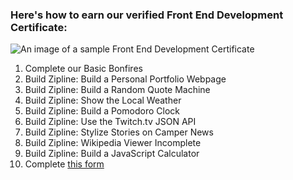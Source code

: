 ### Here's how to earn our verified Front End Development Certificate:

![An image of a sample Front End Development Certificate](https://files.gitter.im/Rybar/nz3N/certificate.jpg)

1. Complete our Basic Bonfires
1. Build Zipline: Build a Personal Portfolio Webpage
1. Build Zipline: Build a Random Quote Machine
1. Build Zipline: Show the Local Weather
1. Build Zipline: Build a Pomodoro Clock
1. Build Zipline: Use the Twitch.tv JSON API
1. Build Zipline: Stylize Stories on Camper News
1. Build Zipline: Wikipedia Viewer Incomplete
1. Build Zipline: Build a JavaScript Calculator
1. Complete [this form](https://freecodecamp.typeform.com/to/mQbMpA) 